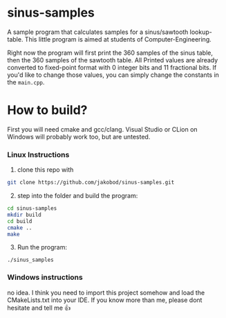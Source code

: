 # sinus-samples
A sample program that calculates samples for a sinus/sawtooth lookup-table.
This little program is aimed at students of Computer-Engineering.

Right now the program will first print the 360 samples of the sinus table, then the 360 samples of the sawtooth table. All Printed values are already converted to fixed-point format with 0 integer bits and 11 fractional bits. 
If you'd like to change those values, you can simply change the constants in the `main.cpp`.

# How to build?
First you will need cmake and gcc/clang. Visual Studio or CLion on Windows will probably work too, but are untested.

### Linux Instructions

1. clone this repo with
```bash
git clone https://github.com/jakobod/sinus-samples.git
```

2. step into the folder and build the program:
```bash
cd sinus-samples
mkdir build
cd build
cmake ..
make
```

3. Run the program:
```
./sinus_samples
```

### Windows instructions
no idea. I think you need to import this project somehow and load the CMakeLists.txt into your IDE. If you know more than me, please dont hesitate and tell me :+1:

